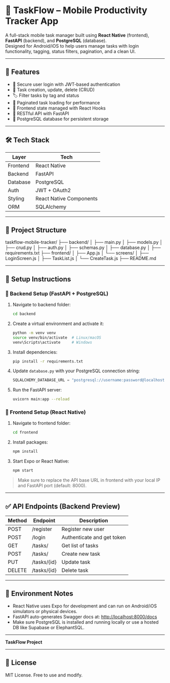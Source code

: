 # 📱 TaskFlow – Mobile Productivity Tracker App

A full-stack mobile task manager built using **React Native** (frontend), **FastAPI** (backend), and **PostgreSQL** (database).  
Designed for Android/iOS to help users manage tasks with login functionality, tagging, status filters, pagination, and a clean UI.

---

## 🚀 Features

- 🔐 Secure user login with JWT-based authentication
- 🧾 Task creation, update, delete (CRUD)
- 🏷️ Filter tasks by tag and status
- 📄 Paginated task loading for performance
- 🔁 Frontend state managed with React Hooks
- 📡 RESTful API with FastAPI
- 💾 PostgreSQL database for persistent storage

---

## 🛠️ Tech Stack

| Layer        | Tech             |
|--------------|------------------|
| Frontend     | React Native     |
| Backend      | FastAPI          |
| Database     | PostgreSQL       |
| Auth         | JWT + OAuth2     |
| Styling      | React Native Components |
| ORM          | SQLAlchemy       |

---

## 📂 Project Structure
taskflow-mobile-tracker/
├── backend/
│ ├── main.py
│ ├── models.py
│ ├── crud.py
│ ├── auth.py
│ ├── schemas.py
│ ├── database.py
│ ├── requirements.txt
├── frontend/
│ ├── App.js
│ └── screens/
│ ├── LoginScreen.js
│ ├── TaskList.js
│ └── CreateTask.js
├── README.md


---

## 🔧 Setup Instructions

### 📌 Backend Setup (FastAPI + PostgreSQL)

1. Navigate to backend folder:
    ```bash
    cd backend
    ```

2. Create a virtual environment and activate it:
    ```bash
    python -m venv venv
    source venv/bin/activate  # Linux/macOS
    venv\Scripts\activate     # Windows
    ```

3. Install dependencies:
    ```bash
    pip install -r requirements.txt
    ```

4. Update `database.py` with your PostgreSQL connection string:
    ```python
    SQLALCHEMY_DATABASE_URL = "postgresql://username:password@localhost:5432/taskflow_db"
    ```

5. Run the FastAPI server:
    ```bash
    uvicorn main:app --reload
    ```

### 📱 Frontend Setup (React Native)

1. Navigate to frontend folder:
    ```bash
    cd frontend
    ```

2. Install packages:
    ```bash
    npm install
    ```

3. Start Expo or React Native:
    ```bash
    npm start
    ```

> Make sure to replace the API base URL in frontend with your local IP and FastAPI port (default: 8000).

---

## ✅ API Endpoints (Backend Preview)

| Method | Endpoint         | Description             |
|--------|------------------|-------------------------|
| POST   | /register        | Register new user       |
| POST   | /login           | Authenticate and get token |
| GET    | /tasks/          | Get list of tasks       |
| POST   | /tasks/          | Create new task         |
| PUT    | /tasks/{id}      | Update task             |
| DELETE | /tasks/{id}      | Delete task             |

---

## 📌 Environment Notes

- React Native uses Expo for development and can run on Android/iOS simulators or physical devices.
- FastAPI auto-generates Swagger docs at: [http://localhost:8000/docs](http://localhost:8000/docs)
- Make sure PostgreSQL is installed and running locally or use a hosted DB like Supabase or ElephantSQL.

---

**TaskFlow Project** 

---

## 📄 License

MIT License. Free to use and modify.
